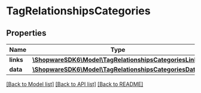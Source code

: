 # TagRelationshipsCategories

## Properties
Name | Type | Description | Notes
------------ | ------------- | ------------- | -------------
**links** | [**\ShopwareSDK6\Model\TagRelationshipsCategoriesLinks**](TagRelationshipsCategoriesLinks.md) |  | [optional] 
**data** | [**\ShopwareSDK6\Model\TagRelationshipsCategoriesData[]**](TagRelationshipsCategoriesData.md) |  | [optional] 

[[Back to Model list]](../../README.md#documentation-for-models) [[Back to API list]](../../README.md#documentation-for-api-endpoints) [[Back to README]](../../README.md)

